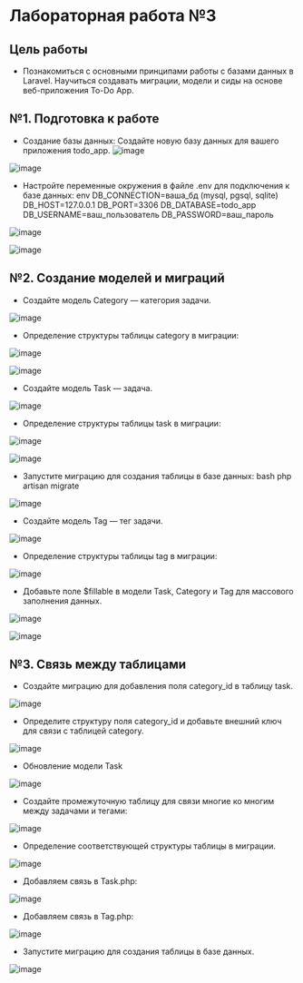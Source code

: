 # Лабораторная работа №3
## Цель работы
* Познакомиться с основными принципами работы с базами данных в Laravel. Научиться создавать миграции, модели и сиды на основе веб-приложения To-Do App.
## №1. Подготовка к работе
* Создание базы данных: Создайте новую базу данных для вашего приложения todo_app.
![image](https://github.com/user-attachments/assets/88f7f0f7-87c9-4916-8608-671f42b034af)

![image](https://github.com/user-attachments/assets/bb24ce62-0f5f-4d28-8d38-8814b9f17019)


* Настройте переменные окружения в файле .env для подключения к базе данных: env DB_CONNECTION=ваша_бд (mysql, pgsql, sqlite) DB_HOST=127.0.0.1 DB_PORT=3306 DB_DATABASE=todo_app DB_USERNAME=ваш_пользователь DB_PASSWORD=ваш_пароль

![image](https://github.com/user-attachments/assets/40fc3b26-7a2b-4eee-a435-9e8805f5de59)

![image](https://github.com/user-attachments/assets/3cf3d272-66e5-4963-9003-4d550a7f128e)

## №2. Создание моделей и миграций
* Создайте модель Category — категория задачи.

![image](https://github.com/user-attachments/assets/12dc4618-dfd3-4056-85fd-600a9253cfff)

* Определение структуры таблицы category в миграции:

![image](https://github.com/user-attachments/assets/cf4175af-e5ad-416b-9b46-fab401e8459b)

![image](https://github.com/user-attachments/assets/4798b58c-0f0f-4a8d-bb10-ccabedc1b60c)

* Создайте модель Task — задача.

![image](https://github.com/user-attachments/assets/8bd3d8ea-84ff-4a91-8d48-ef4888dd0630)

* Определение структуры таблицы task в миграции:

![image](https://github.com/user-attachments/assets/6c1aaf09-98dd-4602-96ab-b98313d34334)

![image](https://github.com/user-attachments/assets/c0316e43-7fba-4073-982b-4a6a9f0a2ec8)

* Запустите миграцию для создания таблицы в базе данных: bash php artisan migrate

![image](https://github.com/user-attachments/assets/76554d48-c74a-4568-82cc-0ee27c2cc876)

* Создайте модель Tag — тег задачи.

![image](https://github.com/user-attachments/assets/d97268a0-490a-41ad-ba70-6d1f1ec2da3d)

* Определение структуры таблицы tag в миграции:

![image](https://github.com/user-attachments/assets/ccf51e4d-97e4-4ce7-a127-2a21c5cb95ae)

* Добавьте поле $fillable в модели Task, Category и Tag для массового заполнения данных.

![image](https://github.com/user-attachments/assets/3637e384-607b-41c5-903b-089a85a16a16)

![image](https://github.com/user-attachments/assets/2815dfe4-69da-4acf-8c82-2215ca3ec1ee)

## №3. Связь между таблицами

* Создайте миграцию для добавления поля category_id в таблицу task.

![image](https://github.com/user-attachments/assets/43e9fda0-1a88-4f5a-a940-f1740423df08)

* Определите структуру поля category_id и добавьте внешний ключ для связи с таблицей category.

![image](https://github.com/user-attachments/assets/2ee82934-0b7c-4087-894b-12684a02515f)

*  Обновление модели Task

![image](https://github.com/user-attachments/assets/0ed3c26a-3ee5-4acc-92c0-bce6ef850c19)

* Создайте промежуточную таблицу для связи многие ко многим между задачами и тегами:

![image](https://github.com/user-attachments/assets/0d74d520-d9ed-4576-b6ca-9f71b1a2348c)

* Определение соответствующей структуры таблицы в миграции.

![image](https://github.com/user-attachments/assets/fc8ef127-7702-4621-adfc-e60cb036fc75)

* Добавляем связь в Task.php:

![image](https://github.com/user-attachments/assets/b87c2f28-426c-44d7-82d7-0e1b3f6b18c3)

* Добавляем связь в Tag.php:

![image](https://github.com/user-attachments/assets/788f9a2d-f7a0-4616-9029-da2cd977684b)

* Запустите миграцию для создания таблицы в базе данных.

![image](https://github.com/user-attachments/assets/2a1f18fd-d8c5-4cc1-8dcc-a2b772fd7442)

